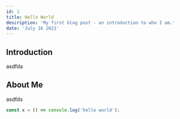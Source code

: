 ```yaml
---
id: 1
title: Hello World
description: 'My first blog post - an introduction to who I am.'
date: 'July 16 2021'
---
```


## Introduction

asdfda

## About Me

asdfds

```javascript
const x = () => console.log('hello world');
```

<!--- MARKDOWN LINKS -->

[swyx]: https://www.swyx.io/learn-in-public/
